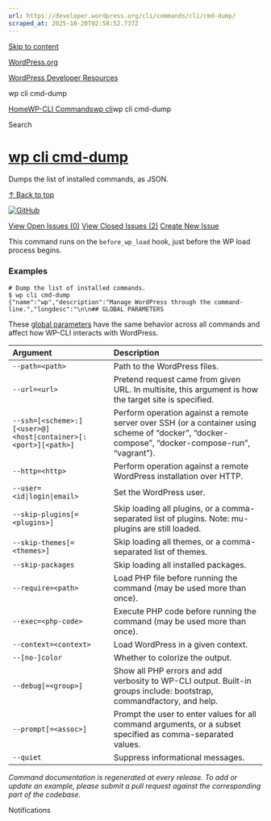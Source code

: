 ```yaml
---
url: https://developer.wordpress.org/cli/commands/cli/cmd-dump/
scraped_at: 2025-10-20T02:58:52.737Z
---
```


[Skip to content](https://developer.wordpress.org/cli/commands/cli/cmd-dump/#wp--skip-link--target)

[WordPress.org](https://wordpress.org/)

[WordPress Developer Resources](https://developer.wordpress.org/)

wp cli cmd-dump


[Home](https://developer.wordpress.org/)[WP-CLI Commands](https://developer.wordpress.org/cli/commands/)[wp cli](https://developer.wordpress.org/cli/commands/cli/)wp cli cmd-dump

Search

# [wp cli cmd-dump](https://developer.wordpress.org/cli/commands/cli/cmd-dump/)

Dumps the list of installed commands, as JSON.

[↑ Back to top](https://developer.wordpress.org/cli/commands/cli/cmd-dump/#wp--skip-link--target)

[![GitHub](https://make.wordpress.org/cli/wp-content/plugins/wporg-cli/assets/images/github-mark.svg)](https://github.com/wp-cli/wp-cli)

[View Open Issues (0)](https://github.com/login?return_to=%2Fissues%3Fq%3Dlabel%3Acommand%3Acli-cmd-dump+sort%3Aupdated-desc+org%3Awp-cli+is%3Aopen) [View Closed Issues (2)](https://github.com/login?return_to=%2Fissues%3Fq%3Dlabel%3Acommand%3Acli-cmd-dump+sort%3Aupdated-desc+org%3Awp-cli+is%3Aclosed) [Create New Issue](https://github.com/wp-cli/wp-cli/issues/new)

This command runs on the `before_wp_load` hook, just before the WP load process begins.

### Examples

```
# Dump the list of installed commands.
$ wp cli cmd-dump
{"name":"wp","description":"Manage WordPress through the command-line.","longdesc":"\n\n## GLOBAL PARAMETERS

```

These [global parameters](https://make.wordpress.org/cli/handbook/config/) have the same behavior across all commands and affect how WP-CLI interacts with WordPress.

| **Argument** | **Description** |
| :-- | :-- |
| `--path=<path>` | Path to the WordPress files. |
| `--url=<url>` | Pretend request came from given URL. In multisite, this argument is how the target site is specified. |
| `--ssh=[<scheme>:][<user>@]<host\|container>[:<port>][<path>]` | Perform operation against a remote server over SSH (or a container using scheme of “docker”, “docker-compose”, “docker-compose-run”, “vagrant”). |
| `--http=<http>` | Perform operation against a remote WordPress installation over HTTP. |
| `--user=<id\|login\|email>` | Set the WordPress user. |
| `--skip-plugins[=<plugins>]` | Skip loading all plugins, or a comma-separated list of plugins. Note: mu-plugins are still loaded. |
| `--skip-themes[=<themes>]` | Skip loading all themes, or a comma-separated list of themes. |
| `--skip-packages` | Skip loading all installed packages. |
| `--require=<path>` | Load PHP file before running the command (may be used more than once). |
| `--exec=<php-code>` | Execute PHP code before running the command (may be used more than once). |
| `--context=<context>` | Load WordPress in a given context. |
| `--[no-]color` | Whether to colorize the output. |
| `--debug[=<group>]` | Show all PHP errors and add verbosity to WP-CLI output. Built-in groups include: bootstrap, commandfactory, and help. |
| `--prompt[=<assoc>]` | Prompt the user to enter values for all command arguments, or a subset specified as comma-separated values. |
| `--quiet` | Suppress informational messages. |

_Command documentation is regenerated at every release. To add or update an example, please submit a pull request against the corresponding part of the codebase._

Notifications